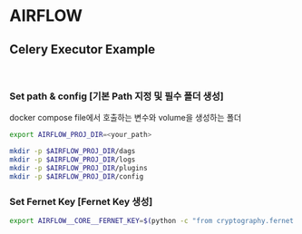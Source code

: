 <h1>AIRFLOW</h1>
<h2>Celery Executor Example</h2>
<br/>

<h3>Set path & config [기본 Path 지정 및 필수 폴더 생성]</h3>
docker compose file에서 호출하는 변수와 volume을 생성하는 폴더

```bash
export AIRFLOW_PROJ_DIR=<your_path>

mkdir -p $AIRFLOW_PROJ_DIR/dags
mkdir -p $AIRFLOW_PROJ_DIR/logs
mkdir -p $AIRFLOW_PROJ_DIR/plugins
mkdir -p $AIRFLOW_PROJ_DIR/config
```

<h3>Set Fernet Key [Fernet Key 생성]</h3>

```bash
export AIRFLOW__CORE__FERNET_KEY=$(python -c "from cryptography.fernet import Fernet; FERNET_KEY = Fernet.generate_key().decode(); print(FERNET_KEY)")
```